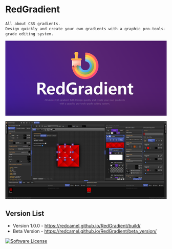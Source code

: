 # RedGradient
```
All about CSS gradients.
Design quickly and create your own gradients with a graphic pro-tools-grade editing system.
```
![RedGradient](public/screenshot/Screenshot_15.png)

![RedGradientScreenshot](public/screenshot/Screenshot_1.png)



## Version List
- Version 1.0.0 - https://redcamel.github.io/RedGradient/build/
- Beta Version - https://redcamel.github.io/RedGradient/beta_version/

[![Software License](https://img.shields.io/github/license/swisnl/build-size.svg)](LICENSE)
